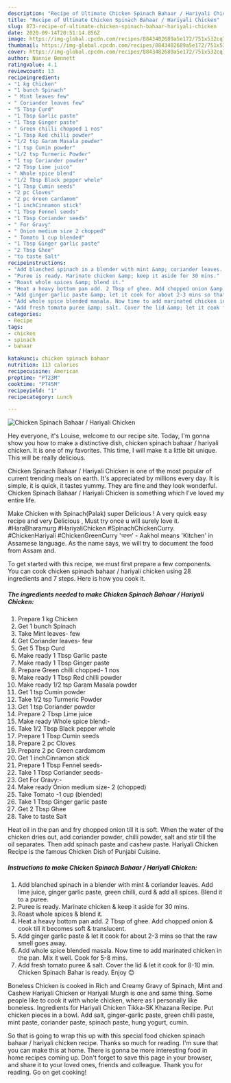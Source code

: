 ```yaml
---
description: "Recipe of Ultimate Chicken Spinach Bahaar / Hariyali Chicken"
title: "Recipe of Ultimate Chicken Spinach Bahaar / Hariyali Chicken"
slug: 873-recipe-of-ultimate-chicken-spinach-bahaar-hariyali-chicken
date: 2020-09-14T20:51:14.856Z
image: https://img-global.cpcdn.com/recipes/8843482689a5e172/751x532cq70/chicken-spinach-bahaar-hariyali-chicken-recipe-main-photo.jpg
thumbnail: https://img-global.cpcdn.com/recipes/8843482689a5e172/751x532cq70/chicken-spinach-bahaar-hariyali-chicken-recipe-main-photo.jpg
cover: https://img-global.cpcdn.com/recipes/8843482689a5e172/751x532cq70/chicken-spinach-bahaar-hariyali-chicken-recipe-main-photo.jpg
author: Nannie Bennett
ratingvalue: 4.1
reviewcount: 13
recipeingredient:
- "1 kg Chicken"
- "1 bunch Spinach"
- " Mint leaves few"
- " Coriander leaves few"
- "5 Tbsp Curd"
- "1 Tbsp Garlic paste"
- "1 Tbsp Ginger paste"
- " Green chilli chopped 1 nos"
- "1 Tbsp Red chilli powder"
- "1/2 tsp Garam Masala powder"
- "1 tsp Cumin powder"
- "1/2 tsp Turmeric Powder"
- "1 tsp Coriander powder"
- "2 Tbsp Lime juice"
- " Whole spice blend"
- "1/2 Tbsp Black pepper whole"
- "1 Tbsp Cumin seeds"
- "2 pc Cloves"
- "2 pc Green cardamom"
- "1 inchCinnamon stick"
- "1 Tbsp Fennel seeds"
- "1 Tbsp Coriander seeds"
- " For Gravy"
- " Onion medium size 2 chopped"
- " Tomato 1 cup blended"
- "1 Tbsp Ginger garlic paste"
- "2 Tbsp Ghee"
- "to taste Salt"
recipeinstructions:
- "Add blanched spinach in a blender with mint &amp; coriander leaves. Add lime juice, ginger garlic paste, green chilli, curd &amp; add all spices. Blend it to a puree."
- "Puree is ready. Marinate chicken &amp; keep it aside for 30 mins."
- "Roast whole spices &amp; blend it."
- "Heat a heavy bottom pan add. 2 Tbsp of ghee. Add chopped onion &amp; cook till it becomes soft &amp; translucent."
- "Add ginger garlic paste &amp; let it cook for about 2-3 mins so that the raw smell goes away."
- "Add whole spice blended masala. Now time to add marinated chicken in the pan. Mix it well. Cook for 5-8 mins."
- "Add fresh tomato puree &amp; salt. Cover the lid &amp; let it cook for 8-10 min. Chicken Spinach Bahar is ready. Enjoy 😊"
categories:
- Recipe
tags:
- chicken
- spinach
- bahaar

katakunci: chicken spinach bahaar 
nutrition: 113 calories
recipecuisine: American
preptime: "PT23M"
cooktime: "PT45M"
recipeyield: "1"
recipecategory: Lunch

---
```



![Chicken Spinach Bahaar / Hariyali Chicken](https://img-global.cpcdn.com/recipes/8843482689a5e172/751x532cq70/chicken-spinach-bahaar-hariyali-chicken-recipe-main-photo.jpg)

Hey everyone, it's Louise, welcome to our recipe site. Today, I'm gonna show you how to make a distinctive dish, chicken spinach bahaar / hariyali chicken. It is one of my favorites. This time, I will make it a little bit unique. This will be really delicious.

Chicken Spinach Bahaar / Hariyali Chicken is one of the most popular of current trending meals on earth. It's appreciated by millions every day. It is simple, it is quick, it tastes yummy. They are fine and they look wonderful. Chicken Spinach Bahaar / Hariyali Chicken is something which I've loved my entire life.

Make Chicken with Spinach(Palak) super Delicious ! A very quick easy recipe and very Delicious , Must try once u will surely love it. #HaraBharamurg #HariyaliChicken #SpinachChickenCurry. #ChickenHariyali #ChickenGreenCurry &#39;আখল&#39; - Aakhol means &#39;Kitchen&#39; in Assamese language. As the name says, we will try to document the food from Assam and.


To get started with this recipe, we must first prepare a few components. You can cook chicken spinach bahaar / hariyali chicken using 28 ingredients and 7 steps. Here is how you cook it.

<!--inarticleads1-->

##### The ingredients needed to make Chicken Spinach Bahaar / Hariyali Chicken:

1. Prepare 1 kg Chicken
1. Get 1 bunch Spinach
1. Take  Mint leaves- few
1. Get  Coriander leaves- few
1. Get 5 Tbsp Curd
1. Make ready 1 Tbsp Garlic paste
1. Make ready 1 Tbsp Ginger paste
1. Prepare  Green chilli chopped- 1 nos
1. Make ready 1 Tbsp Red chilli powder
1. Make ready 1/2 tsp Garam Masala powder
1. Get 1 tsp Cumin powder
1. Take 1/2 tsp Turmeric Powder
1. Get 1 tsp Coriander powder
1. Prepare 2 Tbsp Lime juice
1. Make ready  Whole spice blend:-
1. Take 1/2 Tbsp Black pepper whole
1. Prepare 1 Tbsp Cumin seeds
1. Prepare 2 pc Cloves
1. Prepare 2 pc Green cardamom
1. Get 1 inchCinnamon stick
1. Prepare 1 Tbsp Fennel seeds-
1. Take 1 Tbsp Coriander seeds-
1. Get  For Gravy:-
1. Make ready  Onion medium size- 2 (chopped)
1. Take  Tomato -1 cup (blended)
1. Take 1 Tbsp Ginger garlic paste
1. Get 2 Tbsp Ghee
1. Take to taste Salt


Heat oil in the pan and fry chopped onion till it is soft. When the water of the chicken dries out, add coriander powder, chilli powder, salt and stir till the oil separates. Then add spinach paste and cashew paste. Hariyali Chicken Recipe is the famous Chicken Dish of Punjabi Cuisine. 

<!--inarticleads2-->

##### Instructions to make Chicken Spinach Bahaar / Hariyali Chicken:

1. Add blanched spinach in a blender with mint &amp; coriander leaves. Add lime juice, ginger garlic paste, green chilli, curd &amp; add all spices. Blend it to a puree.
1. Puree is ready. Marinate chicken &amp; keep it aside for 30 mins.
1. Roast whole spices &amp; blend it.
1. Heat a heavy bottom pan add. 2 Tbsp of ghee. Add chopped onion &amp; cook till it becomes soft &amp; translucent.
1. Add ginger garlic paste &amp; let it cook for about 2-3 mins so that the raw smell goes away.
1. Add whole spice blended masala. Now time to add marinated chicken in the pan. Mix it well. Cook for 5-8 mins.
1. Add fresh tomato puree &amp; salt. Cover the lid &amp; let it cook for 8-10 min. Chicken Spinach Bahar is ready. Enjoy 😊


Boneless Chicken is cooked in Rich and Creamy Gravy of Spinach, Mint and Cashew Hariyali Chicken or Hariyali Murgh is one and same thing. Some people like to cook it with whole chicken, where as I personally like boneless. Ingredients for Hariyali Chicken Tikka-SK Khazana Recipe. Put chicken pieces in a bowl. Add salt, ginger-garlic paste, green chilli paste, mint paste, coriander paste, spinach paste, hung yogurt, cumin. 

So that is going to wrap this up with this special food chicken spinach bahaar / hariyali chicken recipe. Thanks so much for reading. I'm sure that you can make this at home. There is gonna be more interesting food in home recipes coming up. Don't forget to save this page in your browser, and share it to your loved ones, friends and colleague. Thank you for reading. Go on get cooking!
